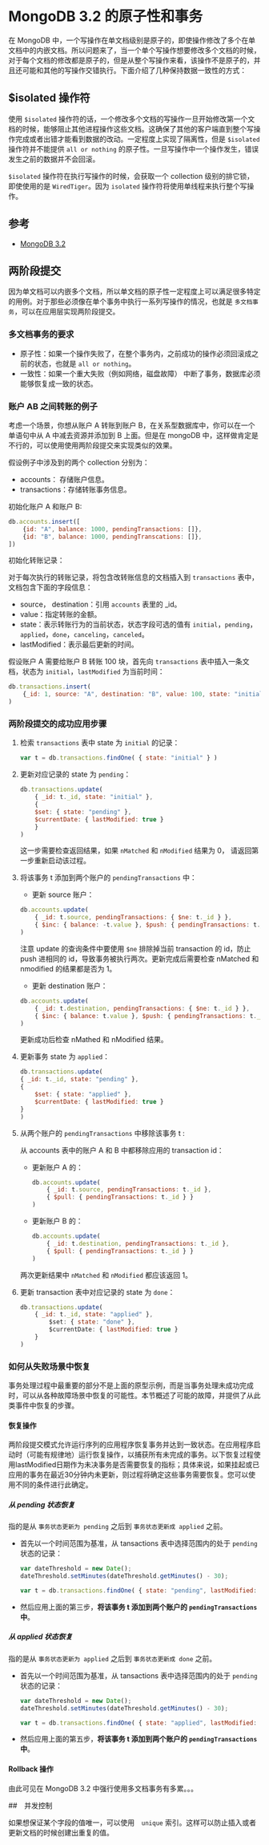 # MongoDB 3.2 的原子性和事务

在 MongoDB 中，一个写操作在单文档级别是原子的，即使操作修改了多个在单文档中的内嵌文档。所以问题来了，当一个单个写操作想要修改多个文档的时候，对于每个文档的修改都是原子的，但是从整个写操作来看，该操作不是原子的，并且还可能和其他的写操作交错执行。下面介绍了几种保持数据一致性的方式：

## $isolated 操作符

使用 `$isolated` 操作符的话，一个修改多个文档的写操作一旦开始修改第一个文档的时候，能够阻止其他进程操作这些文档。这确保了其他的客户端直到整个写操作完成或者出错才能看到数据的改动。一定程度上实现了隔离性，但是 `$isolated` 操作符并不能提供 `all or nothing` 的原子性。一旦写操作中一个操作发生，错误发生之前的数据并不会回滚。

`$isolated` 操作符在执行写操作的时候，会获取一个 collection 级别的排它锁，即使使用的是 `WiredTiger`。因为 `isolated` 操作符将使用单线程来执行整个写操作。

## 参考

- [MongoDB 3.2](https://docs.mongodb.com/v3.2/core/write-operations-atomicity/)

## 两阶段提交

因为单文档可以内嵌多个文档，所以单文档的原子性一定程度上可以满足很多特定的用例。对于那些必须像在单个事务中执行一系列写操作的情况，也就是 `多文档事务`，可以在应用层实现两阶段提交。

### 多文档事务的要求

- 原子性：如果一个操作失败了，在整个事务内，之前成功的操作必须回滚成之前的状态，也就是 `all or nothing`。
- 一致性：如果一个重大失败（例如网络，磁盘故障） 中断了事务，数据库必须能够恢复成一致的状态。

### 账户 AB 之间转账的例子

考虑一个场景，你想从账户 A 转账到账户 B，在关系型数据库中，你可以在一个单语句中从 A 中减去资源并添加到 B 上面。但是在 mongoDB 中，这样做肯定是不行的，可以使用使用两阶段提交来实现类似的效果。

假设例子中涉及到的两个  collection 分别为：

- accounts： 存储账户信息。
- transactions：存储转账事务信息。

初始化账户 A 和账户 B:

```js
db.accounts.insert([
    {id: "A", balance: 1000, pendingTransactions: []},
    {id: "B", balance: 1000, pendingTranscations: []},
])
```

初始化转账记录：

对于每次执行的转账记录，将包含改转账信息的文档插入到 `transactions` 表中，文档包含下面的字段信息：

- source， destination：引用 `accounts` 表里的 _id。
- value：指定转账的金额。
- state：表示转账行为的当前状态，状态字段可选的值有 `initial`，`pending`，`applied`，`done`，`canceling`，`canceled`。
- lastModified：表示最后更新的时间。

假设账户 A 需要给账户 B 转账 100 块，首先向 `transactions` 表中插入一条文档，状态为 `initial`，`lastModified` 为当前时间：

```js
db.transactions.insert(
    {_id: 1, source: "A", destination: "B", value: 100, state: "initial", lastModified； new Date() }
)
```

### 两阶段提交的成功应用步骤

1. 检索 `transactions` 表中 state 为 `initial` 的记录：

    ```js
    var t = db.transactions.findOne( { state: "initial" } )
    ```

2. 更新对应记录的 state 为 `pending`：

    ```js
    db.transactions.update(
        { _id: t._id, state: "initial" },
        {
        $set: { state: "pending" },
        $currentDate: { lastModified: true }
        }
    )
    ```

    这一步需要检查返回结果，如果 `nMatched` 和 `nModified` 结果为 0， 请返回第一步重新启动该过程。

3. 将该事务 t 添加到两个账户的 `pendingTransactions` 中：

    - 更新 source 账户：

    ```js
    db.accounts.update(
        { _id: t.source, pendingTransactions: { $ne: t._id } },
        { $inc: { balance: -t.value }, $push: { pendingTransactions: t._id } }
    )
    ```

    注意 update 的查询条件中要使用 `$ne` 排除掉当前 transaction 的 id，防止 push 进相同的 id，导致事务被执行两次。更新完成后需要检查 nMatched 和 nmodified 的结果都是否为 1。

    - 更新 destination 账户：

    ```js
    db.accounts.update(
        { _id: t.destination, pendingTransactions: { $ne: t._id } },
        { $inc: { balance: t.value }, $push: { pendingTransactions: t._id } }
    )
    ```

    更新成功后检查 nMathed 和 nModified 结果。

4. 更新事务 state 为 `applied`：

    ```js
    db.transactions.update(
    { _id: t._id, state: "pending" },
    {
        $set: { state: "applied" },
        $currentDate: { lastModified: true }
    }
    )
    ```

5. 从两个账户的 `pendingTransactions` 中移除该事务 t :

    从 accounts 表中的账户 A 和 B 中都移除应用的 transaction id：

    - 更新账户 A 的：

        ```js
        db.accounts.update(
            { _id: t.source, pendingTransactions: t._id },
            { $pull: { pendingTransactions: t._id } }
        )
        ```

    - 更新账户 B 的：

        ```js
        db.accounts.update(
            { _id: t.destination, pendingTransactions: t._id },
            { $pull: { pendingTransactions: t._id } }
        )
        ```

    两次更新结果中 `nMatched` 和 `nModified` 都应该返回 1。

6. 更新 transaction 表中对应记录的 state 为 `done`：

    ```js
    db.transactions.update(
        { _id: t._id, state: "applied" },
            $set: { state: "done" },
            $currentDate: { lastModified: true }
        }
    )
    ```

### 如何从失败场景中恢复

事务处理过程中最重要的部分不是上面的原型示例，而是当事务处理未成功完成时，可以从各种故障场景中恢复的可能性。本节概述了可能的故障，并提供了从此类事件中恢复的步骤。

#### 恢复操作

两阶段提交模式允许运行序列的应用程序恢复事务并达到一致状态。在应用程序启动时（可能有规律地）运行恢复操作，以捕获所有未完成的事务。以下恢复过程使用lastModified日期作为未决事务是否需要恢复的指标；具体来说，如果挂起或已应用的事务在最近30分钟内未更新，则过程将确定这些事务需要恢复。您可以使用不同的条件进行此确定。

##### 从 pending 状态恢复

指的是从 `事务状态更新为 pending` 之后到 `事务状态更新成 applied` 之前。

- 首先以一个时间范围为基准，从 tansactions 表中选择范围内的处于 `pending` 状态的记录：

    ```js
    var dateThreshold = new Date();
    dateThreshold.setMinutes(dateThreshold.getMinutes() - 30);

    var t = db.transactions.findOne( { state: "pending", lastModified: { $lt: dateThreshold }
    ```

- 然后应用上面的第三步，**将该事务 t 添加到两个账户的 `pendingTransactions` 中**。

##### 从 applied 状态恢复

指的是从 `事务状态更新为 applied` 之后到 `事务状态更新成 done` 之前。

- 首先以一个时间范围为基准，从 tansactions 表中选择范围内的处于 `pending` 状态的记录：

    ```js
    var dateThreshold = new Date();
    dateThreshold.setMinutes(dateThreshold.getMinutes() - 30);

    var t = db.transactions.findOne( { state: "applied", lastModified: { $lt: dateThreshold } } );
    ```

- 然后应用上面的第五步，**将该事务 t 添加到两个账户的 `pendingTransactions` 中**。

#### Rollback 操作

由此可见在 MongoDB 3.2 中强行使用多文档事务有多累。。。

##　并发控制

如果想保证某个字段的值唯一，可以使用　`unique` 索引。这样可以防止插入或者更新文档的时候创建出重复的值。